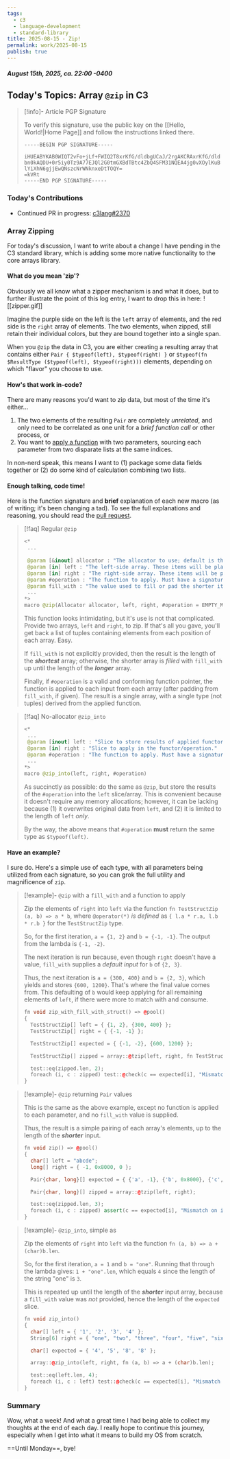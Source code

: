 ```yaml
---
tags:
  - c3
  - language-development
  - standard-library
title: 2025-08-15 - Zip!
permalink: work/2025-08-15
publish: true
---
```

#####  August 15th, 2025, ca. 22:00 -0400
## Today's Topics: Array `@zip` in C3
> [!info]- Article PGP Signature
>
> To verify this signature, use the public key on the [[Hello, World!|Home Page]] and follow the instructions linked there.
>
> ```
> -----BEGIN PGP SIGNATURE-----
> 
> iHUEABYKAB0WIQT2vFo+jLf+FWIQ2T8xrKfG/dldbgUCaJ/2rgAKCRAxrKfG/dld
> bn0kAQDU+0r5iy0Tz9A77EJQl2G0tmGXBdTBtc4ZbQ4SFM31NQEA4jg0vXOylKuB
> lYiXhN6gjjEwQNszcNrWNknxeDtTOQY=
> =kVRt
> -----END PGP SIGNATURE-----
> ```
>

### Today's Contributions
- Continued PR in progress: [c3lang#2370](https://github.com/c3lang/c3c/pull/2370)

### Array Zipping
For today's discussion, I want to write about a change I have pending in the C3 standard library, which is adding some more native functionality to the core arrays library.

#### What do you mean 'zip'?
Obviously we all know what a zipper mechanism is and what it does, but to further illustrate the point of this log entry, I want to drop this in here:
![[zipper.gif]]

Imagine the purple side on the left is the `left` array of elements, and the red side is the `right` array of elements. The two elements, when zipped, still retain their individual colors, but they are bound together into a single span.

When you `@zip` the data in C3, you are either creating a resulting array that contains either `Pair { $typeof(left), $typeof(right) }` or `$typeof(fn $ResultType ($typeof(left), $typeof(right)))` elements, depending on which "flavor" you choose to use.

#### How's that work in-code?
There are many reasons you'd want to zip data, but most of the time it's either...
1. The two elements of the resulting `Pair` are completely *unrelated*, and only need to be correlated as one unit for a *brief function call* or other process, or
2. You want to [apply a function](https://en.wikipedia.org/wiki/Apply) with two parameters, sourcing each parameter from two disparate lists at the same indices.

In non-nerd speak, this means I want to (1) package some data fields together or (2) do some kind of calculation combining two lists.

#### Enough talking, code time!
Here is the function signature and **brief** explanation of each new macro (as of writing; it's been changing a tad). To see the full explanations and reasoning, you should read the [pull request](https://github.com/c3lang/c3c/pull/2370).

> [!faq] Regular `@zip`
> 
> ```swift
> <*
>  ...
>  
>  @param [&inout] allocator : "The allocator to use; default is the heap allocator."
>  @param [in] left : "The left-side array. These items will be placed as the First in each Pair"
>  @param [in] right : "The right-side array. These items will be placed as the Second in each Pair"
>  @param #operation : "The function to apply. Must have a signature of `$typeof(a) (a, b)`, where the type of 'a' and 'b' is the element type of left/right respectively."
>  @param fill_with : "The value used to fill or pad the shorter iterable to the length of the longer one while zipping."
>  ...
> *>
> macro @zip(Allocator allocator, left, right, #operation = EMPTY_MACRO_SLOT, fill_with = EMPTY_MACRO_SLOT) @nodiscard
> ```
> This function looks intimidating, but it's use is not that complicated. Provide two arrays, `left` and `right`, to zip. If that's all you gave, you'll get back a list of tuples containing elements from each position of each array. Easy.
> 
> If `fill_with` is not explicitly provided, then the result is the length of the ***shortest*** array; otherwise, the shorter array is _filled_ with `fill_with` up until the length of the ***longer*** array.
> 
> Finally, if `#operation` is a valid and conforming function pointer, the function is applied to each input from each array (after padding from `fill_with`, if given). The result is a single array, with a single type (not tuples) derived from the applied function.

> [!faq] No-allocator `@zip_into`
> 
> ```swift
> <*
>  ...
>  @param [inout] left : "Slice to store results of applied functor/operation."
>  @param [in] right : "Slice to apply in the functor/operation."
>  @param #operation : "The function to apply. Must have a signature of `$typeof(a) (a, b)`, where the type of 'a' and 'b' is the element type of left/right respectively."
>  ...
> *>
> macro @zip_into(left, right, #operation)
> ```
> As succinctly as possible: do the same as `@zip`, but store the results of the `#operation` into the `left` slice/array. This is convenient because it doesn't require any memory allocations; however, it can be lacking because (1) it overwrites original data from `left`, and (2) it is limited to the length of `left` _only_.
> 
> By the way, the above means that `#operation` **must** return the same type as `$typeof(left)`.

#### Have an example?
I sure do. Here's a simple use of each type, with all parameters being utilized from each signature, so you can grok the full utility and magnificence of `zip`.

> [!example]- `@zip` with a `fill_with` and a function to apply
> 
> Zip the elements of `right` into `left` via the function `fn TestStructZip (a, b) => a * b`, where `@operator(*)` _is defined_ as `{ l.a * r.a, l.b * r.b }` for the `TestStructZip` type.
> 
> So, for the first iteration, `a = {1, 2}` and `b = {-1, -1}`. The output from the lambda is `{-1, -2}`.
> 
> The next iteration is run because, even though `right` doesn't have a value, `fill_with` supplies a *default input* for `b` of `{2, 3}`.
> 
> Thus, the next iteration is `a = {300, 400}` and `b = {2, 3}`, which yields and stores `{600, 1200}`. That's where the final value comes from. This defaulting of `b` would keep applying for all remaining elements of `left`, if there were more to match with and consume.
> 
> ```cpp
> fn void zip_with_fill_with_struct() => @pool()
> {
> 	TestStructZip[] left = { {1, 2}, {300, 400} };
> 	TestStructZip[] right = { {-1, -1} };
> 
> 	TestStructZip[] expected = { {-1, -2}, {600, 1200} };
> 
> 	TestStructZip[] zipped = array::@tzip(left, right, fn TestStructZip (TestStructZip a, TestStructZip b) => a * b, (TestStructZip){2, 3});
> 
> 	test::eq(zipped.len, 2);
> 	foreach (i, c : zipped) test::@check(c == expected[i], "Mismatch on index %d: %s (actual) != %s (expected)", i, c, expected[i]);
> }
> ```

> [!example]- `@zip` returning `Pair` values
> 
> This is the same as the above example, except no function is applied to each parameter, and no `fill_with` value is supplied.
> 
> Thus, the result is a simple pairing of each array's elements, up to the length of the ***shorter*** input.
> 
> ```cpp
> fn void zip() => @pool()
> {
> 	char[] left = "abcde";
> 	long[] right = { -1, 0x8000, 0 };
> 
> 	Pair{char, long}[] expected = { {'a', -1}, {'b', 0x8000}, {'c', 0} };
> 
> 	Pair{char, long}[] zipped = array::@tzip(left, right);
> 
> 	test::eq(zipped.len, 3);
> 	foreach (i, c : zipped) assert(c == expected[i], "Mismatch on index %d: %s (actual) != %s (expected)", i, c, expected[i]);
> }
> ```

> [!example]- `@zip_into`, simple as
> 
> Zip the elements of `right` into `left` via the function `fn (a, b) => a + (char)b.len`.
> 
> So, for the first iteration, `a = 1` and `b = "one"`. Running that through the lambda gives: `1 + "one".len`, which equals `4` since the length of the string "one" is `3`.
> 
> This is repeated up until the length of the ***shorter*** input array, because a `fill_with` value was _not_ provided, hence the length of the `expected` slice.
> 
> ```cpp
> fn void zip_into()
> {
> 	char[] left = { '1', '2', '3', '4' };
> 	String[6] right = { "one", "two", "three", "four", "five", "six" };
> 
> 	char[] expected = { '4', '5', '8', '8' };
> 
> 	array::@zip_into(left, right, fn (a, b) => a + (char)b.len);
> 
> 	test::eq(left.len, 4);
> 	foreach (i, c : left) test::@check(c == expected[i], "Mismatch on index %d: %s (actual) != %s (expected)", i, c, expected[i]);
> }
> ```

### Summary
Wow, what a week! And what a great time I had being able to collect my thoughts at the end of each day. I really hope to continue this journey, especially when I get into what it means to build my OS from scratch.

==Until Monday==, bye!